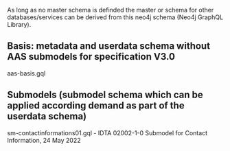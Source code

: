 As long as no master schema is definded the master or schema for other databases/services can be derived from this neo4j schema (Neo4j GraphQL Library). 

## Basis: metadata and userdata schema without AAS submodels for specification V3.0

aas-basis.gql 


## Submodels (submodel schema which can be applied according demand as part of the userdata schema)

sm-contactinformations01.gql - IDTA 02002-1-0 Submodel for Contact Information, 24 May 2022

